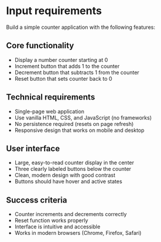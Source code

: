 # Input requirements

Build a simple counter application with the following features:

## Core functionality
- Display a number counter starting at 0
- Increment button that adds 1 to the counter
- Decrement button that subtracts 1 from the counter  
- Reset button that sets counter back to 0

## Technical requirements
- Single-page web application
- Use vanilla HTML, CSS, and JavaScript (no frameworks)
- No persistence required (resets on page refresh)
- Responsive design that works on mobile and desktop

## User interface
- Large, easy-to-read counter display in the center
- Three clearly labeled buttons below the counter
- Clean, modern design with good contrast
- Buttons should have hover and active states

## Success criteria
- Counter increments and decrements correctly
- Reset function works properly
- Interface is intuitive and accessible
- Works in modern browsers (Chrome, Firefox, Safari) 